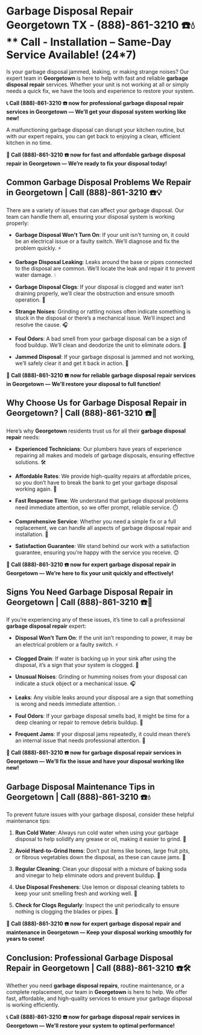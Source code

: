 # Garbage Disposal Repair Georgetown TX - (888)-861-3210 ☎️💧** Call - Installation – Same-Day Service Available! (24*7)

Is your garbage disposal jammed, leaking, or making strange noises? Our expert team in **Georgetown** is here to help with fast and reliable **garbage disposal repair** services. Whether your unit is not working at all or simply needs a quick fix, we have the tools and experience to restore your system.

**📞 Call (888)-861-3210 ☎️ now for professional **garbage disposal repair** services in Georgetown — We’ll get your disposal system working like new!**

A malfunctioning garbage disposal can disrupt your kitchen routine, but with our expert repairs, you can get back to enjoying a clean, efficient kitchen in no time.

**🔧 Call (888)-861-3210 ☎️ now for fast and affordable **garbage disposal repair** in Georgetown — We’re ready to fix your disposal today!**

## **Common Garbage Disposal Problems We Repair in Georgetown | Call (888)-861-3210 ☎️💡**

There are a variety of issues that can affect your garbage disposal. Our team can handle them all, ensuring your disposal system is working properly:

- **Garbage Disposal Won't Turn On**: If your unit isn't turning on, it could be an electrical issue or a faulty switch. We’ll diagnose and fix the problem quickly. ⚡
- **Garbage Disposal Leaking**: Leaks around the base or pipes connected to the disposal are common. We’ll locate the leak and repair it to prevent water damage. 💧
- **Garbage Disposal Clogs**: If your disposal is clogged and water isn’t draining properly, we’ll clear the obstruction and ensure smooth operation. 🚿
- **Strange Noises**: Grinding or rattling noises often indicate something is stuck in the disposal or there’s a mechanical issue. We’ll inspect and resolve the cause. 🎧
- **Foul Odors**: A bad smell from your garbage disposal can be a sign of food buildup. We’ll clean and deodorize the unit to eliminate odors. 🧼
- **Jammed Disposal**: If your garbage disposal is jammed and not working, we’ll safely clear it and get it back in action. 🔧

**🔧 Call (888)-861-3210 ☎️ now for reliable **garbage disposal repair** services in Georgetown — We’ll restore your disposal to full function!**

## **Why Choose Us for Garbage Disposal Repair in Georgetown? | Call (888)-861-3210 ☎️🌟**

Here’s why **Georgetown** residents trust us for all their **garbage disposal repair** needs:

- **Experienced Technicians**: Our plumbers have years of experience repairing all makes and models of garbage disposals, ensuring effective solutions. 🛠️
- **Affordable Rates**: We provide high-quality repairs at affordable prices, so you don’t have to break the bank to get your garbage disposal working again. 💸
- **Fast Response Time**: We understand that garbage disposal problems need immediate attention, so we offer prompt, reliable service. ⏱️
- **Comprehensive Service**: Whether you need a simple fix or a full replacement, we can handle all aspects of garbage disposal repair and installation. 🔧
- **Satisfaction Guarantee**: We stand behind our work with a satisfaction guarantee, ensuring you’re happy with the service you receive. 😊

**🔧 Call (888)-861-3210 ☎️ now for expert **garbage disposal repair** in Georgetown — We’re here to fix your unit quickly and effectively!**

## **Signs You Need Garbage Disposal Repair in Georgetown | Call (888)-861-3210 ☎️🚨**

If you’re experiencing any of these issues, it’s time to call a professional **garbage disposal repair** expert:

- **Disposal Won’t Turn On**: If the unit isn’t responding to power, it may be an electrical problem or a faulty switch. ⚡
- **Clogged Drain**: If water is backing up in your sink after using the disposal, it’s a sign that your system is clogged. 🚿
- **Unusual Noises**: Grinding or humming noises from your disposal can indicate a stuck object or a mechanical issue. 🎧
- **Leaks**: Any visible leaks around your disposal are a sign that something is wrong and needs immediate attention. 💧
- **Foul Odors**: If your garbage disposal smells bad, it might be time for a deep cleaning or repair to remove debris buildup. 🧼
- **Frequent Jams**: If your disposal jams repeatedly, it could mean there’s an internal issue that needs professional attention. 🔧

**🔧 Call (888)-861-3210 ☎️ now for **garbage disposal repair** services in Georgetown — We’ll fix the issue and have your disposal working like new!**

## **Garbage Disposal Maintenance Tips in Georgetown | Call (888)-861-3210 ☎️💧**

To prevent future issues with your garbage disposal, consider these helpful maintenance tips:

1. **Run Cold Water**: Always run cold water when using your garbage disposal to help solidify any grease or oil, making it easier to grind. 🧊
2. **Avoid Hard-to-Grind Items**: Don’t put items like bones, large fruit pits, or fibrous vegetables down the disposal, as these can cause jams. 🚫
3. **Regular Cleaning**: Clean your disposal with a mixture of baking soda and vinegar to help eliminate odors and prevent buildup. 🧽
4. **Use Disposal Fresheners**: Use lemon or disposal cleaning tablets to keep your unit smelling fresh and working well. 🍋
5. **Check for Clogs Regularly**: Inspect the unit periodically to ensure nothing is clogging the blades or pipes. 🔧

**🔧 Call (888)-861-3210 ☎️ now for expert **garbage disposal repair** and maintenance in Georgetown — Keep your disposal working smoothly for years to come!**

## **Conclusion: Professional Garbage Disposal Repair in Georgetown | Call (888)-861-3210 ☎️🛠️**

Whether you need **garbage disposal repairs**, routine maintenance, or a complete replacement, our team in **Georgetown** is here to help. We offer fast, affordable, and high-quality services to ensure your garbage disposal is working efficiently.

**📞 Call (888)-861-3210 ☎️ now for **garbage disposal repair** services in Georgetown — We’ll restore your system to optimal performance!**
